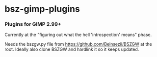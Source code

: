 # bsz-gimp-plugins
### Plugins for GIMP 2.99+
Currently at the "figuring out what the hell 'introspection' means" phase.

Needs the bszgw.py file from https://github.com/Beinsezii/BSZGW at the root.
Ideally also clone BSZGW and hardlink it so it keeps updated.
